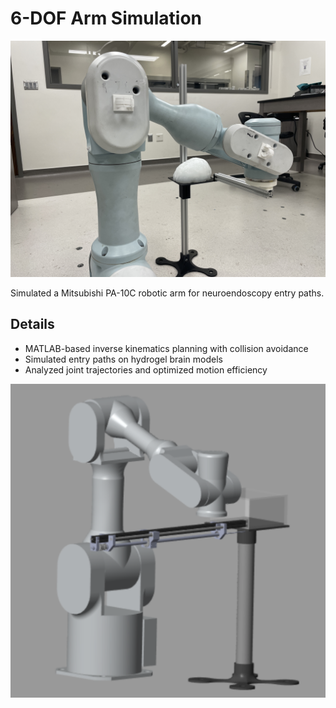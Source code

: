 # 6-DOF Arm Simulation

![6-DOF Arm](../../images/6DOF.JPG)

Simulated a Mitsubishi PA-10C robotic arm for neuroendoscopy entry paths.

## Details

- MATLAB-based inverse kinematics planning with collision avoidance
- Simulated entry paths on hydrogel brain models
- Analyzed joint trajectories and optimized motion efficiency

![6-DOF Simulation](../../images/6DOFSim.png)
